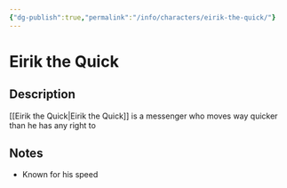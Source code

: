 ```yaml
---
{"dg-publish":true,"permalink":"/info/characters/eirik-the-quick/"}
---
```


# Eirik the Quick

## Description
[[Eirik the Quick\|Eirik the Quick]] is a messenger who moves way quicker than he has any right to

## Notes
- Known for his speed